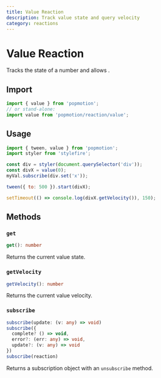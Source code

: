 ```yaml
---
title: Value Reaction
description: Track value state and query velocity
category: reactions
---
```


# Value Reaction

Tracks the state of a number and allows .

## Import

```javascript
import { value } from 'popmotion';
// or stand-alone:
import value from 'popmotion/reaction/value';
```

## Usage

```javascript
import { tween, value } from 'popmotion';
import styler from 'stylefire';

const div = styler(document.querySelector('div'));
const divX = value(0);
myVal.subscribe(div.set('x'));

tween({ to: 500 }).start(divX);

setTimeout(() => console.log(divX.getVelocity()), 150);
```

## Methods

### `get`

```typescript
get(): number
```

Returns the current value state.

### `getVelocity`

```typescript
getVelocity(): number
```

Returns the current value velocity.

### `subscribe`

```typescript
subscribe(update: (v: any) => void)
subscribe({
  complete? () => void,
  error?: (err: any) => void,
  update?: (v: any) => void
})
subscribe(reaction)
```

Returns a subscription object with an `unsubscribe` method.

